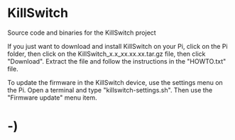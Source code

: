 # KillSwitch

Source code and binaries for the KillSwitch project

If you just want to download and install KillSwitch on your Pi, click on the Pi
folder, then click on the KillSwitch_x.x_xx.xx.xx.tar.gz file, then click
"Download". Extract the file and follow the instructions in the "HOWTO.txt"
file.

To update the firmware in the KillSwitch device, use the settings menu on the
Pi. Open a terminal and type "killswitch-settings.sh". Then use the "Firmware
update" menu item.

# -)
